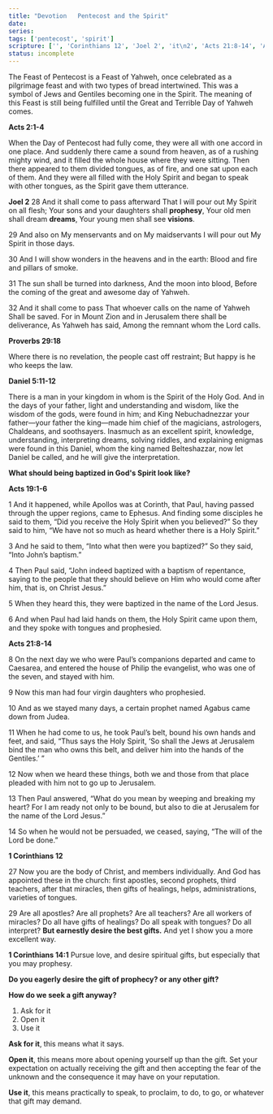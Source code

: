 ```yaml
---
title: "Devotion   Pentecost and the Spirit"
date: 
series: 
tags: ['pentecost', 'spirit']
scripture: ['', 'Corinthians 12', 'Joel 2', 'it\n2', 'Acts 21:8-14', 'Acts 19', 'Corinthians 14', 'Daniel 5', 'Acts 2', 'Proverbs 29', 'Acts 21', '1', 'Daniel 5:11-12', 'it\n3', 'Acts 19:1-6', 'Acts 2:1-4']
status: incomplete
---
```


The Feast of Pentecost is a Feast of Yahweh, once celebrated as a pilgrimage feast and with two types of bread intertwined. This was a symbol of Jews and Gentiles becoming one in the Spirit. The meaning of this Feast is still being fulfilled until the Great and Terrible Day of Yahweh comes.

**Acts 2:1-4**

When the Day of Pentecost had fully come, they were all with one accord in one place. And suddenly there came a sound from heaven, as of a rushing mighty wind, and it filled the whole house where they were sitting. Then there appeared to them divided tongues, as of fire, and one sat upon each of them. And they were all filled with the Holy Spirit and began to speak with other tongues, as the Spirit gave them utterance.

**Joel 2**
28 And it shall come to pass afterward
That I will pour out My Spirit on all flesh;
Your sons and your daughters shall **prophesy**,
Your old men shall dream **dreams**,
Your young men shall see **visions**.

29 And also on My menservants and on My maidservants
I will pour out My Spirit in those days.

30 And I will show wonders in the heavens and in the earth:
Blood and fire and pillars of smoke.

31 The sun shall be turned into darkness,
And the moon into blood,
Before the coming of the great and awesome day of Yahweh.

32 And it shall come to pass
That whoever calls on the name of Yahweh
Shall be saved.
For in Mount Zion and in Jerusalem there shall be deliverance,
As Yahweh has said,
Among the remnant whom the Lord calls.

**Proverbs 29:18**

Where there is no revelation, the people cast off restraint; But happy is he who keeps the law.

**Daniel 5:11-12**

There is a man in your kingdom in whom is the Spirit of the Holy God. And in the days of your father, light and understanding and wisdom, like the wisdom of the gods, were found in him; and King Nebuchadnezzar your father—your father the king—made him chief of the magicians, astrologers, Chaldeans, and soothsayers. Inasmuch as an excellent spirit, knowledge, understanding, interpreting dreams, solving riddles, and explaining enigmas were found in this Daniel, whom the king named Belteshazzar, now let Daniel be called, and he will give the interpretation.

**What should being baptized in God's Spirit look like?**

**Acts 19:1-6**

1 And it happened, while Apollos was at Corinth, that Paul, having passed through the upper regions, came to Ephesus. And finding some disciples he said to them, “Did you receive the Holy Spirit when you believed?” So they said to him, “We have not so much as heard whether there is a Holy Spirit.”

3 And he said to them, “Into what then were you baptized?” So they said, “Into John’s baptism.”

4 Then Paul said, “John indeed baptized with a baptism of repentance, saying to the people that they should believe on Him who would come after him, that is, on Christ Jesus.”

5 When they heard this, they were baptized in the name of the Lord Jesus.

6 And when Paul had laid hands on them, the Holy Spirit came upon them, and they spoke with tongues and prophesied.

**Acts 21:8-14**

8 On the next day we who were Paul’s companions departed and came to Caesarea, and entered the house of Philip the evangelist, who was one of the seven, and stayed with him.

9 Now this man had four virgin daughters who prophesied.

10 And as we stayed many days, a certain prophet named Agabus came down from Judea.

11 When he had come to us, he took Paul’s belt, bound his own hands and feet, and said, “Thus says the Holy Spirit, ‘So shall the Jews at Jerusalem bind the man who owns this belt, and deliver him into the hands of the Gentiles.’ ”

12 Now when we heard these things, both we and those from that place pleaded with him not to go up to Jerusalem.

13 Then Paul answered, “What do you mean by weeping and breaking my heart? For I am ready not only to be bound, but also to die at Jerusalem for the name of the Lord Jesus.”

14 So when he would not be persuaded, we ceased, saying, “The will of the Lord be done.”

**1 Corinthians 12**

27 Now you are the body of Christ, and members individually. And God has appointed these in the church: first apostles, second prophets, third teachers, after that miracles, then gifts of healings, helps, administrations, varieties of tongues.

29 Are all apostles? Are all prophets? Are all teachers? Are all workers of miracles? Do all have gifts of healings? Do all speak with tongues? Do all interpret? **But earnestly desire the best gifts.** And yet I show you a more excellent way.

**1 Corinthians 14:1**
Pursue love, and desire spiritual gifts, but especially that you may prophesy.

**Do you eagerly desire the gift of prophecy? or any other gift?**

**How do we seek a gift anyway?**
1. Ask for it
2. Open it
3. Use it

**Ask for it**, this means what it says.

**Open it**, this means more about opening yourself up than the gift. Set your expectation on actually receiving the gift and then accepting the fear of the unknown and the consequence it may have on your reputation.

**Use it**, this means practically to speak, to proclaim, to do, to go, or whatever that gift may demand.